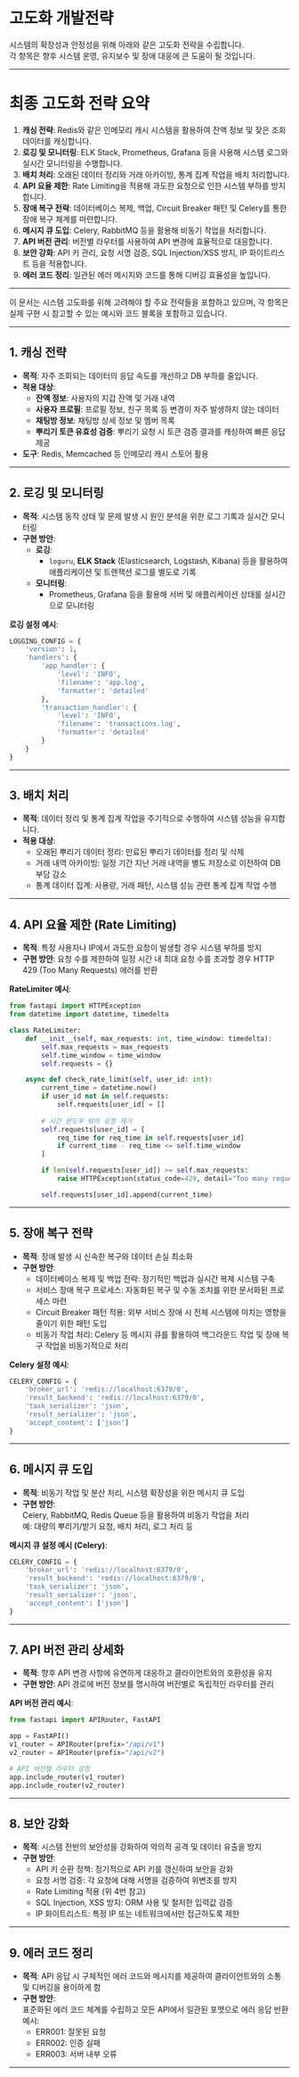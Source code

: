 # 고도화 개발전략

시스템의 확장성과 안정성을 위해 아래와 같은 고도화 전략을 수립합니다.  
각 항목은 향후 시스템 운영, 유지보수 및 장애 대응에 큰 도움이 될 것입니다.

---

# 최종 고도화 전략 요약

1. **캐싱 전략**: Redis와 같은 인메모리 캐시 시스템을 활용하여 잔액 정보 및 잦은 조회 데이터를 캐싱합니다.
2. **로깅 및 모니터링**: ELK Stack, Prometheus, Grafana 등을 사용해 시스템 로그와 실시간 모니터링을 수행합니다.
3. **배치 처리**: 오래된 데이터 정리와 거래 아카이빙, 통계 집계 작업을 배치 처리합니다.
4. **API 요율 제한**: Rate Limiting을 적용해 과도한 요청으로 인한 시스템 부하를 방지합니다.
5. **장애 복구 전략**: 데이터베이스 복제, 백업, Circuit Breaker 패턴 및 Celery를 통한 장애 복구 체계를 마련합니다.
6. **메시지 큐 도입**: Celery, RabbitMQ 등을 활용해 비동기 작업을 처리합니다.
7. **API 버전 관리**: 버전별 라우터를 사용하여 API 변경에 효율적으로 대응합니다.
8. **보안 강화**: API 키 관리, 요청 서명 검증, SQL Injection/XSS 방지, IP 화이트리스트 등을 적용합니다.
9. **에러 코드 정리**: 일관된 에러 메시지와 코드를 통해 디버깅 효율성을 높입니다.

---

이 문서는 시스템 고도화를 위해 고려해야 할 주요 전략들을 포함하고 있으며, 각 항목은 실제 구현 시 참고할 수 있는 예시와 코드 블록을 포함하고 있습니다.


---

## 1. 캐싱 전략

- **목적**: 자주 조회되는 데이터의 응답 속도를 개선하고 DB 부하를 줄입니다.
- **적용 대상**:
  - **잔액 정보**: 사용자의 지갑 잔액 및 거래 내역
  - **사용자 프로필**: 프로필 정보, 친구 목록 등 변경이 자주 발생하지 않는 데이터
  - **채팅방 정보**: 채팅방 상세 정보 및 멤버 목록
  - **뿌리기 토큰 유효성 검증**: 뿌리기 요청 시 토큰 검증 결과를 캐싱하여 빠른 응답 제공
- **도구**: Redis, Memcached 등 인메모리 캐시 스토어 활용

---

## 2. 로깅 및 모니터링

- **목적**: 시스템 동작 상태 및 문제 발생 시 원인 분석을 위한 로그 기록과 실시간 모니터링
- **구현 방안**:
  - **로깅**:  
    - `loguru`, **ELK Stack** (Elasticsearch, Logstash, Kibana) 등을 활용하여 애플리케이션 및 트랜잭션 로그를 별도로 기록
  - **모니터링**:  
    - Prometheus, Grafana 등을 활용해 서버 및 애플리케이션 상태를 실시간으로 모니터링

**로깅 설정 예시**:

```python
LOGGING_CONFIG = {
    'version': 1,
    'handlers': {
        'app_handler': {
            'level': 'INFO',
            'filename': 'app.log',
            'formatter': 'detailed'
        },
        'transaction_handler': {
            'level': 'INFO',
            'filename': 'transactions.log',
            'formatter': 'detailed'
        }
    }
}
```

---

## 3. 배치 처리

- **목적**: 데이터 정리 및 통계 집계 작업을 주기적으로 수행하여 시스템 성능을 유지합니다.
- **적용 대상**:
  - 오래된 뿌리기 데이터 정리: 만료된 뿌리기 데이터를 정리 및 삭제
  - 거래 내역 아카이빙: 일정 기간 지난 거래 내역을 별도 저장소로 이전하여 DB 부담 감소
  - 통계 데이터 집계: 사용량, 거래 패턴, 시스템 성능 관련 통계 집계 작업 수행

---

## 4. API 요율 제한 (Rate Limiting)

- **목적**: 특정 사용자나 IP에서 과도한 요청이 발생할 경우 시스템 부하를 방지
- **구현 방안**: 요청 수를 제한하여 일정 시간 내 최대 요청 수를 초과할 경우 HTTP 429 (Too Many Requests) 에러를 반환

**RateLimiter 예시**:

```python
from fastapi import HTTPException
from datetime import datetime, timedelta

class RateLimiter:
    def __init__(self, max_requests: int, time_window: timedelta):
        self.max_requests = max_requests
        self.time_window = time_window
        self.requests = {}

    async def check_rate_limit(self, user_id: int):
        current_time = datetime.now()
        if user_id not in self.requests:
            self.requests[user_id] = []
        
        # 시간 윈도우 밖의 요청 제거
        self.requests[user_id] = [
            req_time for req_time in self.requests[user_id]
            if current_time - req_time <= self.time_window
        ]

        if len(self.requests[user_id]) >= self.max_requests:
            raise HTTPException(status_code=429, detail="Too many requests")

        self.requests[user_id].append(current_time)
```

---

## 5. 장애 복구 전략

- **목적**: 장애 발생 시 신속한 복구와 데이터 손실 최소화
- **구현 방안**:
  - 데이터베이스 복제 및 백업 전략: 정기적인 백업과 실시간 복제 시스템 구축
  - 서비스 장애 복구 프로세스: 자동화된 복구 및 수동 조치를 위한 문서화된 프로세스 마련
  - Circuit Breaker 패턴 적용: 외부 서비스 장애 시 전체 시스템에 미치는 영향을 줄이기 위한 패턴 도입
  - 비동기 작업 처리: Celery 등 메시지 큐를 활용하여 백그라운드 작업 및 장애 복구 작업을 비동기적으로 처리

**Celery 설정 예시**:

```python
CELERY_CONFIG = {
    'broker_url': 'redis://localhost:6379/0',
    'result_backend': 'redis://localhost:6379/0',
    'task_serializer': 'json',
    'result_serializer': 'json',
    'accept_content': ['json']
}
```

---

## 6. 메시지 큐 도입

- **목적**: 비동기 작업 및 분산 처리, 시스템 확장성을 위한 메시지 큐 도입
- **구현 방안**:  
  Celery, RabbitMQ, Redis Queue 등을 활용하여 비동기 작업을 처리  
  예: 대량의 뿌리기/받기 요청, 배치 처리, 로그 처리 등

**메시지 큐 설정 예시 (Celery)**:

```python
CELERY_CONFIG = {
    'broker_url': 'redis://localhost:6379/0',
    'result_backend': 'redis://localhost:6379/0',
    'task_serializer': 'json',
    'result_serializer': 'json',
    'accept_content': ['json']
}
```

---

## 7. API 버전 관리 상세화

- **목적**: 향후 API 변경 사항에 유연하게 대응하고 클라이언트와의 호환성을 유지
- **구현 방안**: API 경로에 버전 정보를 명시하여 버전별로 독립적인 라우터를 관리

**API 버전 관리 예시**:

```python
from fastapi import APIRouter, FastAPI

app = FastAPI()
v1_router = APIRouter(prefix="/api/v1")
v2_router = APIRouter(prefix="/api/v2")

# API 버전별 라우터 설정
app.include_router(v1_router)
app.include_router(v2_router)
```

---

## 8. 보안 강화

- **목적**: 시스템 전반의 보안성을 강화하여 악의적 공격 및 데이터 유출을 방지
- **구현 방안**:
  - API 키 순환 정책: 정기적으로 API 키를 갱신하여 보안을 강화
  - 요청 서명 검증: 각 요청에 대해 서명을 검증하여 위변조를 방지
  - Rate Limiting 적용 (위 4번 참고)
  - SQL Injection, XSS 방지: ORM 사용 및 철저한 입력값 검증
  - IP 화이트리스트: 특정 IP 또는 네트워크에서만 접근하도록 제한

---

## 9. 에러 코드 정리

- **목적**: API 응답 시 구체적인 에러 코드와 메시지를 제공하여 클라이언트와의 소통 및 디버깅을 용이하게 함
- **구현 방안**:  
  표준화된 에러 코드 체계를 수립하고 모든 API에서 일관된 포맷으로 에러 응답 반환  
  예시:  
  - ERR001: 잘못된 요청  
  - ERR002: 인증 실패  
  - ERR003: 서버 내부 오류

---




